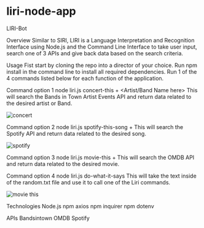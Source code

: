 # liri-node-app
LIRI-Bot

Overview
Similar to SIRI, LIRI is a Language Interpretation and Recognition Interface using Node.js and the Command Line Interface to take user input, search one of 3 APIs and give back data based on the search criteria.

Usage
Fist start by cloning the repo into a director of your choice.
Run npm install in the command line to install all required dependencies.
Run 1 of the 4 commands listed below for each function of the application.

Command option 1 node liri.js concert-this + <Artist/Band Name here> This will search the Bands in Town Artist Events API and return data related to the desired artist or Band. 

![concert](https://user-images.githubusercontent.com/25557837/84585429-9bf5e480-adc4-11ea-86fd-1c8a9b739b7d.PNG)


Command option 2 node liri.js spotify-this-song + <song name here> This will search the Spotify API and return data related to the desired song. 
  
![spotify](https://user-images.githubusercontent.com/25557837/84585457-d2cbfa80-adc4-11ea-8b9c-2f375018ae6e.PNG)


Command option 3 node liri.js movie-this + <movie name here> This will search the OMDB API and return data related to the desired movie. 

Command option 4 node liri.js do-what-it-says This will take the text inside of the random.txt file and use it to call one of the Liri commands.

![movie this](https://user-images.githubusercontent.com/25557837/84585458-d6f81800-adc4-11ea-8732-cca8c728962b.PNG)

Technologies
Node.js
npm axios
npm inquirer
npm dotenv

APIs
Bandsintown
OMDB
Spotify
